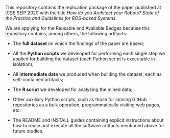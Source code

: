 This repository contains the replication package of the paper published at ICSE SEIP 2020 with the title *How do you Architect your Robots? State of the Practice and Guidelines for ROS-based Systems*.

We are applying for the Reusable and Available Badges because this repository contains, among others, the following artifacts:

- The **full dataset** on which the findings of the paper are based;

- All the **Python scripts** we developed for performing each single step we applied for building the dataset (each Python script is executable in isolation);

- All **intermediate data** we produced when building the dataset, each as self-contained artifacts;

- The **R script** we developed for analyzing the mined data;

- Other auxiliary Python scripts, such as those for cloning GitHub repositories as a bulk operation, programmatically visiting web pages, etc.   

- The README and INSTALL guides containing explicit instructions about how to reuse and execute all the software artifacts mentioned above for future studies.